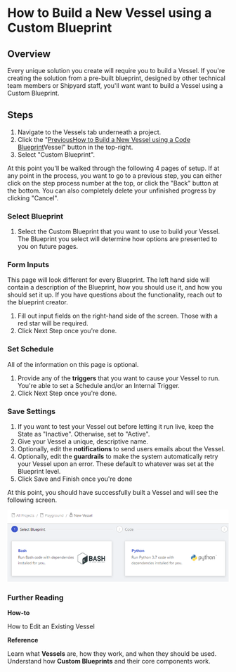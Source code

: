 # How to Build a New Vessel using a Custom Blueprint

## Overview

Every unique solution you create will require you to build a Vessel. If you're creating the solution from a pre-built blueprint, designed by other technical team members or Shipyard staff, you'll want want to build a Vessel using a Custom Blueprint.

## Steps

1. Navigate to the Vessels tab underneath a project.
2. Click the "[PreviousHow to Build a New Vessel using a Code Blueprint](https://app.gitbook.com/@blakeburch/s/shipyard/~/drafts/-Lyj1N_9bSs8Cslg6aGn/how-tos/vessels/how-to-build-a-new-vessel-using-a-code-blueprint/@drafts)Vessel" button in the top-right.
3. Select "Custom Blueprint". 

At this point you'll be walked through the following 4 pages of setup. If at any point in the process, you want to go to a previous step, you can either click on the step process number at the top, or click the "Back" button at the bottom. You can also completely delete your unfinished progress by clicking "Cancel".

### **Select Blueprint**

1. Select the Custom Blueprint that you want to use to build your Vessel. The Blueprint you select will determine how options are presented to you on future pages.

### **Form Inputs**

This page will look different for every Blueprint. The left hand side will contain a description of the Blueprint, how you should use it, and how you should set it up. If you have questions about the functionality, reach out to the blueprint creator.

1. Fill out input fields on the right-hand side of the screen. Those with a red star will be required.
2. Click Next Step once you're done.

### **Set Schedule**

All of the information on this page is optional.

1. Provide any of the **triggers** that you want to cause your Vessel to run. You're able to set a Schedule and/or an Internal Trigger. 
2. Click Next Step once you're done.

### **Save Settings**

1. If you want to test your Vessel out before letting it run live, keep the State as "Inactive". Otherwise, set to "Active".
2. Give your Vessel a unique, descriptive name.
3. Optionally, edit the **notifications** to send users emails about the Vessel.
4. Optionally, edit the **guardrails** to make the system automatically retry your Vessel upon an error. These default to whatever was set at the Blueprint level.
5. Click Save and Finish once you're done

At this point, you should have successfully built a Vessel and will see the following screen.

![](../../.gitbook/assets/image%20%2823%29.png)

### Further Reading <a id="further-reading"></a>

**How-to**

How to Edit an Existing Vessel

**Reference**

Learn what **Vessels** are, how they work, and when they should be used.  
Understand how **Custom Blueprints** and their core components work.



